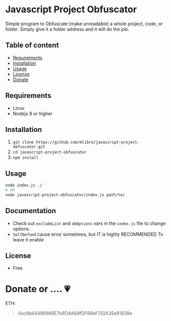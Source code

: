 # Javascript Project Obfuscator
Simple program to Obfuscate (make unreadable) a whole project, code, or folder.
Simply give it a folder address and it will do the job. 

## Table of content
+ [Requirements](#requirements)
+ [Installation](#installation)
+ [Usage](#usage)
+ [License](#license)
+ [Donate](#donate)

## Requirements
+ Linux
+ Nodejs 9 or higher

## Installation
1. `git clone https://github.com/mlibre/javascript-project-obfuscator.git`
2. `cd javascript-project-obfuscator`
3. `npm install`

## Usage
~~~bash
node index.js ./
# OR
node javascript-project-obfuscator/index.js path/to/
~~~

## Documentation
* Check out `excludeList` and `obOptions` vars in the `index.js` file to change options.
* `SelfDefend` cause error sometimes, but IT is highly RECOMMENDED To leave it enable

## License
* Free

Donate or .... :heartpulse:
=======
ETH:
> 0xc9b64496986E7b6D4A68fDF69eF132A35e91838e